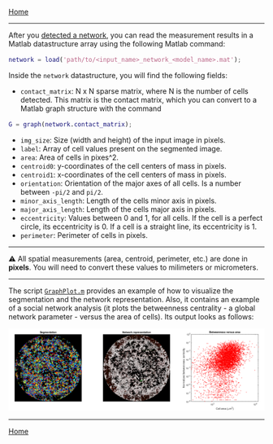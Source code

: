 [Home](index.md)

---

After you [detected a network](network_detection.md), you can read the measurement results in a Matlab datastructure array using the following Matlab command:  
```matlab
network = load('path/to/<input_name>_network_<model_name>.mat');
```  

Inside the ```network``` datastructure, you will find the following fields:
  - ```contact_matrix```: N x N sparse matrix, where N is the number of cells detected. This matrix is the contact matrix, which you can convert to a Matlab graph structure with the command 
```matlab
G = graph(network.contact_matrix);
```
  - ```img_size```: Size (width and height) of the input image in pixels.
  - ```label```: Array of cell values present on the segmented image.
  - ```area```: Area of cells in pixes^2.
  - ```centroid0```: y-coordinates of the cell centers of mass in pixels.
  - ```centroid1```: x-coordinates of the cell centers of mass in pixels.
  - ```orientation```: Orientation of the major axes of all cells. Is a number between ```-pi/2``` and ```pi/2```.
  - ```minor_axis_length```: Length of the cells minor axis in pixels.
  - ```major_axis_length```: Length of the cells major axis in pixels.
  - ```eccentricity```: Values between 0 and 1, for all cells. If the cell is a perfect circle, its eccentricity is 0. If a cell is a straight line, its eccentricity is 1.
  - ```perimeter```: Perimeter of cells in pixels.


---

⚠️ All spatial measurements (area, centroid, perimeter, etc.) are done in **pixels**. You will need to convert these values to milimeters or micrometers. 

---

The script [```GraphPlot.m```](https://github.com/lukasvandenheuvel/CellContactNetwork/blob/main/NetworkAnalysis/GraphPlot.m) provides an example of how to visualize the segmentation and the network representation. Also, it contains an example of a social network analysis (it plots the betweenness centrality - a global network parameter - versus the area of cells). Its output looks as follows:

<p align="center">
  <img src="./assets/img/MatlabAnalysis.PNG">
</p>  

---
[Home](index.md)
